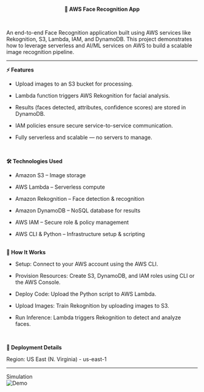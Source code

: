 <br>
<p align="center">
  <b> 🚀 AWS Face Recognition App </b>
</p>
<br>

An end-to-end Face Recognition application built using AWS services like Rekognition, S3, Lambda, IAM, and DynamoDB.
This project demonstrates how to leverage serverless and AI/ML services on AWS to build a scalable image recognition pipeline.
<br><hr>

<b> ⚡ Features </b>

- Upload images to an S3 bucket for processing.

- Lambda function triggers AWS Rekognition for facial analysis.

- Results (faces detected, attributes, confidence scores) are stored in DynamoDB.

- IAM policies ensure secure service-to-service communication.

- Fully serverless and scalable — no servers to manage.

  <br>

<b>🛠️ Technologies Used</b>

- Amazon S3 – Image storage

- AWS Lambda – Serverless compute

- Amazon Rekognition – Face detection & recognition

- Amazon DynamoDB – NoSQL database for results

- AWS IAM – Secure role & policy management

- AWS CLI & Python – Infrastructure setup & scripting
<br>
<b> 🚀 How It Works </b>

- Setup: Connect to your AWS account using the AWS CLI.

- Provision Resources: Create S3, DynamoDB, and IAM roles using CLI or the AWS Console.

- Deploy Code: Upload the Python script to AWS Lambda.

- Upload Images: Train Rekognition by uploading images to S3.

- Run Inference: Lambda triggers Rekognition to detect and analyze faces.
<br>

<b>📍 Deployment Details</b>

Region: US East (N. Virginia) - us-east-1

---

Simulation <br>
![Demo](gif.gif)
